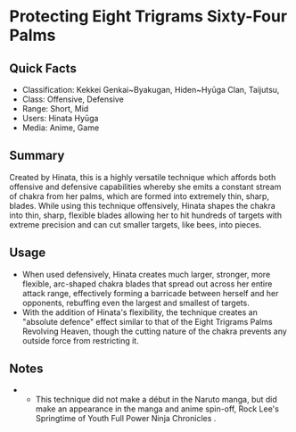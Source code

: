 # Protecting Eight Trigrams Sixty-Four Palms

## Quick Facts
- Classification: Kekkei Genkai~Byakugan, Hiden~Hyūga Clan, Taijutsu,
- Class: Offensive, Defensive
- Range: Short, Mid
- Users: Hinata Hyūga
- Media: Anime, Game

## Summary
Created by Hinata, this is a highly versatile technique which affords both offensive and defensive capabilities whereby she emits a constant stream of chakra from her palms, which are formed into extremely thin, sharp, blades. While using this technique offensively, Hinata shapes the chakra into thin, sharp, flexible blades allowing her to hit hundreds of targets with extreme precision and can cut smaller targets, like bees, into pieces.

## Usage
- When used defensively, Hinata creates much larger, stronger, more flexible, arc-shaped chakra blades that spread out across her entire attack range, effectively forming a barricade between herself and her opponents, rebuffing even the largest and smallest of targets.
- With the addition of Hinata's flexibility, the technique creates an "absolute defence" effect similar to that of the Eight Trigrams Palms Revolving Heaven, though the cutting nature of the chakra prevents any outside force from restricting it.

## Notes
- * This technique did not make a début in the Naruto manga, but did make an appearance in the manga and anime spin-off, Rock Lee's Springtime of Youth Full Power Ninja Chronicles .
